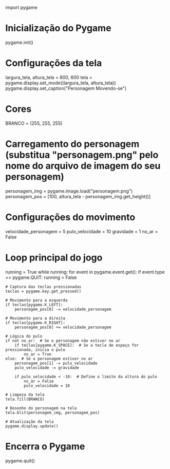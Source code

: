 import pygame

# Inicialização do Pygame
pygame.init()

# Configurações da tela
largura_tela, altura_tela = 800, 600
tela = pygame.display.set_mode((largura_tela, altura_tela))
pygame.display.set_caption("Personagem Movendo-se")

# Cores
BRANCO = (255, 255, 255)

# Carregamento do personagem (substitua "personagem.png" pelo nome do arquivo de imagem do seu personagem)
personagem_img = pygame.image.load("personagem.png")
personagem_pos = [100, altura_tela - personagem_img.get_height()]

# Configurações do movimento
velocidade_personagem = 5
pulo_velocidade = 10
gravidade = 1
no_ar = False

# Loop principal do jogo
running = True
while running:
    for event in pygame.event.get():
        if event.type == pygame.QUIT:
            running = False

    # Captura das teclas pressionadas
    teclas = pygame.key.get_pressed()
    
    # Movimento para a esquerda
    if teclas[pygame.K_LEFT]:
        personagem_pos[0] -= velocidade_personagem

    # Movimento para a direita
    if teclas[pygame.K_RIGHT]:
        personagem_pos[0] += velocidade_personagem

    # Lógica do pulo
    if not no_ar:  # Se o personagem não estiver no ar
        if teclas[pygame.K_SPACE]:  # Se a tecla de espaço for pressionada, inicia o pulo
            no_ar = True
    else:  # Se o personagem estiver no ar
        personagem_pos[1] -= pulo_velocidade
        pulo_velocidade -= gravidade

        if pulo_velocidade < -10:  # Define o limite da altura do pulo
            no_ar = False
            pulo_velocidade = 10

    # Limpeza da tela
    tela.fill(BRANCO)

    # Desenho do personagem na tela
    tela.blit(personagem_img, personagem_pos)

    # Atualização da tela
    pygame.display.update()

# Encerra o Pygame
pygame.quit()
